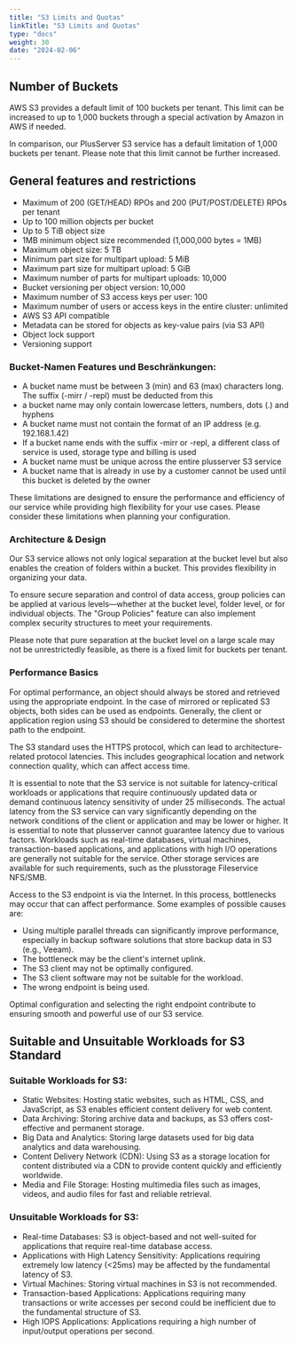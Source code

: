 ```yaml
---
title: "S3 Limits and Quotas"
linkTitle: "S3 Limits and Quotas"
type: "docs"
weight: 30
date: "2024-02-06"
---
```


## Number of Buckets

AWS S3 provides a default limit of 100 buckets per tenant. This limit can be increased to up to 1,000 buckets through a special activation by Amazon in AWS if needed.

In comparison, our PlusServer S3 service has a default limitation of 1,000 buckets per tenant. Please note that this limit cannot be further increased.

## General features and restrictions

- Maximum of 200 (GET/HEAD) RPOs and 200 (PUT/POST/DELETE) RPOs per tenant
- Up to 100 million objects per bucket
- Up to 5 TiB object size
- 1MB minimum object size recommended (1,000,000 bytes = 1MB)
- Maximum object size: 5 TB
- Minimum part size for multipart upload: 5 MiB
- Maximum part size for multipart upload: 5 GiB
- Maximum number of parts for multipart uploads: 10,000
- Bucket versioning per object version: 10,000
- Maximum number of S3 access keys per user: 100
- Maximum number of users or access keys in the entire cluster: unlimited
- AWS S3 API compatible
- Metadata can be stored for objects as key-value pairs (via S3 API)
- Object lock support
- Versioning support

### Bucket-Namen Features und Beschränkungen:

- A bucket name must be between 3 (min) and 63 (max) characters long. The suffix (-mirr / -repl) must be deducted from this
- a bucket name may only contain lowercase letters, numbers, dots (.) and hyphens
- A bucket name must not contain the format of an IP address (e.g. 192.168.1.42)
- If a bucket name ends with the suffix -mirr or -repl, a different class of service is used,
storage type and billing is used
- A bucket name must be unique across the entire plusserver S3 service
- A bucket name that is already in use by a customer cannot be used until
this bucket is deleted by the owner

These limitations are designed to ensure the performance and efficiency of our service while providing high flexibility for your use cases. Please consider these limitations when planning your configuration.

### Architecture & Design

Our S3 service allows not only logical separation at the bucket level but also enables the creation of folders within a bucket. This provides flexibility in organizing your data.

To ensure secure separation and control of data access, group policies can be applied at various levels—whether at the bucket level, folder level, or for individual objects. The "Group Policies" feature can also implement complex security structures to meet your requirements.

Please note that pure separation at the bucket level on a large scale may not be unrestrictedly feasible, as there is a fixed limit for buckets per tenant.

### Performance Basics

For optimal performance, an object should always be stored and retrieved using the appropriate endpoint. In the case of mirrored or replicated S3 objects, both sides can be used as endpoints.
Generally, the client or application region using S3 should be considered to determine the shortest path to the endpoint.

The S3 standard uses the HTTPS protocol, which can lead to architecture-related protocol latencies. This includes geographical location and network connection quality, which can affect access time.

It is essential to note that the S3 service is not suitable for latency-critical workloads or applications that require continuously updated data or demand continuous latency sensitivity of under 25 milliseconds. The actual latency from the S3 service can vary significantly depending on the network conditions of the client or application and may be lower or higher. It is essential to note that plusserver cannot guarantee latency due to various factors.
Workloads such as real-time databases, virtual machines, transaction-based applications, and applications with high I/O operations are generally not suitable for the service. Other storage services are available for such requirements, such as the plusstorage Fileservice NFS/SMB.

Access to the S3 endpoint is via the Internet. In this process, bottlenecks may occur that can affect performance. Some examples of possible causes are:

- Using multiple parallel threads can significantly improve performance, especially in backup software solutions that store backup data in S3 (e.g., Veeam).
- The bottleneck may be the client's internet uplink.
- The S3 client may not be optimally configured.
- The S3 client software may not be suitable for the workload.
- The wrong endpoint is being used.

Optimal configuration and selecting the right endpoint contribute to ensuring smooth and powerful use of our S3 service.

## Suitable and Unsuitable Workloads for S3 Standard

### Suitable Workloads for S3:

- Static Websites: Hosting static websites, such as HTML, CSS, and JavaScript, as S3 enables efficient content delivery for web content.
- Data Archiving: Storing archive data and backups, as S3 offers cost-effective and permanent storage.
- Big Data and Analytics: Storing large datasets used for big data analytics and data warehousing.
- Content Delivery Network (CDN): Using S3 as a storage location for content distributed via a CDN to provide content quickly and efficiently worldwide.
- Media and File Storage: Hosting multimedia files such as images, videos, and audio files for fast and reliable retrieval.

### Unsuitable Workloads for S3:

- Real-time Databases: S3 is object-based and not well-suited for applications that require real-time database access.
- Applications with High Latency Sensitivity: Applications requiring extremely low latency (<25ms) may be affected by the fundamental latency of S3.
- Virtual Machines: Storing virtual machines in S3 is not recommended.
- Transaction-based Applications: Applications requiring many transactions or write accesses per second could be inefficient due to the fundamental structure of S3.
- High IOPS Applications: Applications requiring a high number of input/output operations per second.
